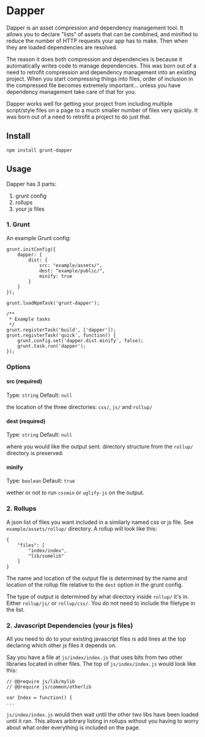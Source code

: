 # Dapper

Dapper is an asset compression and dependency management tool. It allows you to declare "lists" of assets that can be combined, and minified to reduce the number of HTTP requests your app has to make. Then when they are loaded dependencies are resolved.

The reason it does both compression and dependencies is because it automatically writes code to manage dependencies. This was born out of a need to retrofit compression and dependency management into an existing project. When you start compressing things into files, order of inclusion in the compressed file becomes extremely important... unless you have dependency management take care of that for you.

Dapper works well for getting your project from including multiple script/style files on a page to a much smaller number of files very quickly. It was born out of a need to retrofit a project to do just that.

## Install

    npm install grunt-dapper
   
## Usage

Dapper has 3 parts: 

 1. grunt config
 1. rollups
 1. your js files


### 1. Grunt

An example Grunt config:

    grunt.initConfig({
        dapper: {
            dist: {
                src: "example/assets/",
                dest: "example/public/",
                minify: true
            }
        }
    });

    grunt.loadNpmTask('grunt-dapper');
    
    /**
     * Example tasks
     */
    grunt.registerTask('build', ['dapper']);
    grunt.registerTask('quick', function() {
        grunt.config.set('dapper.dist.minify', false);
        grunt.task.run('dapper');
    });

### Options

#### src (required)

Type: `string`
Default: `null`

the location of the three directories: `css/`, `js/` and `rollup/`

#### dest (required)

Type: `string`
Default: `null`

where you would like the output sent. directory structure from the `rollup/` directory is preserved.

#### minify

Type: `boolean`
Default: `true`

wether or not to run `cssmin` or `uglify-js` on the output.

### 2. Rollups

A json list of files you want included in a similarly named css or js file. See `example/assets/rollup/` directory. A rollup will look like this:

    {
        "files": [
            "index/index",
            "lib/somelib"
        ]
    }

The name and location of the output file is determined by the name and location of the rollup file relative to the `dest` option in the grunt config.

The type of output is determined by what directory inside `rollup/` it's in. Either `rollup/js/` or `rollup/css/`. You do not need to include the filetype in the list.

### 2. Javascript Dependencies (your js files)

All you need to do to your existing javascript files is add lines at the top declaring which other js files it depends on.

Say you have a file at `js/index/index.js` that uses bits from two other libraries located in other files. The top of `js/index/index.js` would look like this:

    // @@require js/lib/mylib
    // @@require js/common/otherlib

    var Index = function() {
    ...

`js/index/index.js` would then wait until the other two libs have been loaded until it ran. This allows arbitrary listing in rollups without you having to worry about what order everything is included on the page.
 